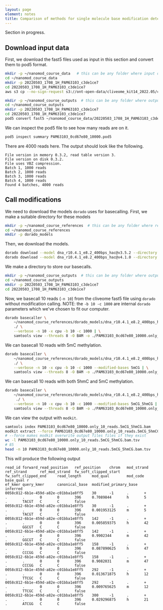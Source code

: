 ```yaml
---
layout: page
element: notes
title: Comparison of methods for single molecule base modification detection
---
```


Section in progress.

## Download input data

First, we download the fast5 files used as input in this section and convert them to pod5 format.

```bash
mkdir -p ~/nanomod_course_data   # this can be any folder where input data is stored
cd ~/nanomod_course_data
mkdir -p 20220503_1708_1H_PAM63103_c3de1ce7
cd 20220503_1708_1H_PAM63103_c3de1ce7
aws s3 cp --no-sign-request s3://ont-open-data/cliveome_kit14_2022.05/cfdna/flowcells/20220503_1708_1H_PAM63103_c3de1ce7/fast5/PAM63103_0cd67e80_10000.fast5 .

mkdir -p ~/nanomod_course_outputs  # this can be any folder where outputs are stored
cd ~/nanomod_course_outputs
mkdir -p 20220503_1708_1H_PAM63103_c3de1ce7
cd 20220503_1708_1H_PAM63103_c3de1ce7
pod5 convert fast5 ~/nanomod_course_data/20220503_1708_1H_PAM63103_c3de1ce7/PAM63103_0cd67e80_10000.fast5 --output PAM63103_0cd67e80_10000.pod5
```

We can inspect the pod5 file to see how many reads are on it.

```bash
pod5 inspect summary PAM63103_0cd67e80_10000.pod5
```

There are 4000 reads here. The output should look like the following.

```text
File version in memory 0.3.2, read table version 3.
File version on disk 0.3.2.
File uses VBZ compression.
Batch 1, 1000 reads
Batch 2, 1000 reads
Batch 3, 1000 reads
Batch 4, 1000 reads
Found 4 batches, 4000 reads
```

## Call modifications

We need to download the models `dorado` uses for basecalling.
First, we make a suitable directory for these models

```bash
mkdir -p ~/nanomod_course_references  # this can be any folder where reference information is stored
cd ~/nanomod_course_references        
mkdir -p dorado_models
```

Then, we download the models.

```bash
dorado download --model dna_r10.4.1_e8.2_400bps_hac@v3.5.2 --directory ./dorado_models
dorado download --model dna_r10.4.1_e8.2_400bps_hac@v4.1.0 --directory ./dorado_models
```

We make a directory to store our basecalls.

```bash
mkdir -p ~/nanomod_course_outputs  # this can be any folder where outputs are stored
cd ~/nanomod_course_outputs
mkdir -p 20220503_1708_1H_PAM63103_c3de1ce7
cd 20220503_1708_1H_PAM63103_c3de1ce7
```

Now, we basecall 10 reads (`-n 10`) from the cliveome fast5 file using `dorado` without modification calling. NOTE: the `-b 10 -c 1000` are internal `dorado` parameters which we've chosen to fit our computer.

```bash
dorado basecaller \
    ~/nanomod_course_references/dorado_models/dna_r10.4.1_e8.2_400bps_hac@v3.5.2 \
    ./ \
    --verbose -n 10 -x cpu -b 10 -c 1000 | \
    samtools view --threads 8 -O BAM -o ./PAM63103_0cd67e80_10000.only_10_reads.bam
```

We can basecall 10 reads with 5mC methylation.

```bash
dorado basecaller \
    ~/nanomod_course_references/dorado_models/dna_r10.4.1_e8.2_400bps_hac@v3.5.2 \
    ./ \
    --verbose -n 10 -x cpu -b 10 -c 1000 --modified-bases 5mCG | \
    samtools view --threads 8 -O BAM -o ./PAM63103_0cd67e80_10000.only_10_reads.5mCG.bam
```

We can basecall 10 reads with both 5hmC and 5mC methylation.

```bash
dorado basecaller \
    ~/nanomod_course_references/dorado_models/dna_r10.4.1_e8.2_400bps_hac@v4.1.0 \
     ./ \
    --verbose -n 10 -x cpu -b 10 -c 1000 --modified-bases 5mCG_5hmCG | \
    samtools view --threads 8 -O BAM -o ./PAM63103_0cd67e80_10000.only_10_reads.5mCG_5hmCG.bam
```

We can view the output with `modkit`.

```bash
samtools index PAM63103_0cd67e80_10000.only_10_reads.5mCG_5hmCG.bam
modkit extract --force PAM63103_0cd67e80_10000.only_10_reads.5mCG_5hmCG.bam PAM63103_0cd67e80_10000.only_10_reads.5mCG_5hmCG.bam.tsv
# --force makes modkit overwrite output files files if they exist
wc -l PAM63103_0cd67e80_10000.only_10_reads.5mCG_5hmCG.bam.tsv
# 85
head -n 10 PAM63103_0cd67e80_10000.only_10_reads.5mCG_5hmCG.bam.tsv
```

This will produce the following output

```text 
read_id forward_read_position   ref_position    chrom   mod_strand      ref_strand      ref_mod_strand  fw_soft_clipped_start   fw_soft_clipped_end     read_length     mod_qual        mod_code        base_qual r
ef_kmer query_kmer      canonical_base  modified_primary_base   inferred
0058c812-6b1e-459d-a82e-c01bba1e8ff5    30      -1      .       +       .       .       0       0       396     0.7089844       h       5       .       TACGT   C       C       false
0058c812-6b1e-459d-a82e-c01bba1e8ff5    30      -1      .       +       .       .       0       0       396     0.001953125     m       5       .       TACGT   C       C       false
0058c812-6b1e-459d-a82e-c01bba1e8ff5    142     -1      .       +       .       .       0       0       396     0.005859375     h       42      .       GGCGT   C       C       false
0058c812-6b1e-459d-a82e-c01bba1e8ff5    142     -1      .       +       .       .       0       0       396     0.9902344       m       42      .       GGCGT   C       C       false
0058c812-6b1e-459d-a82e-c01bba1e8ff5    158     -1      .       +       .       .       0       0       396     0.087890625     h       47      .       CCCGG   C       C       false
0058c812-6b1e-459d-a82e-c01bba1e8ff5    158     -1      .       +       .       .       0       0       396     0.9082031       m       47      .       CCCGG   C       C       false
0058c812-6b1e-459d-a82e-c01bba1e8ff5    292     -1      .       +       .       .       0       0       396     0.013671875     h       12      .       TTCGC   C       C       false
0058c812-6b1e-459d-a82e-c01bba1e8ff5    292     -1      .       +       .       .       0       0       396     0.009765625     m       12      .       TTCGC   C       C       false
0058c812-6b1e-459d-a82e-c01bba1e8ff5    300     -1      .       +       .       .       0       0       396     0.029296875     h       21      .       ATCGG   C       C       false
```